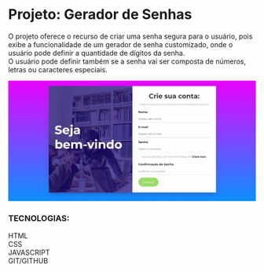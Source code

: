 # Projeto: Gerador de Senhas

O projeto oferece o recurso de criar uma senha segura para o usuário, pois exibe a funcionalidade de um gerador de senha customizado, onde o usuário pode definir a quantidade de dígitos da senha.<br> 
O usuário pode definir também se a senha vai ser composta de números, letras ou caracteres especiais. 

<img src="./img/gerador-senha.png" alt="Texto Alternativo"><br>

### TECNOLOGIAS:<br>
HTML<br>
CSS<br>
JAVASCRIPT<br>
GIT/GITHUB
